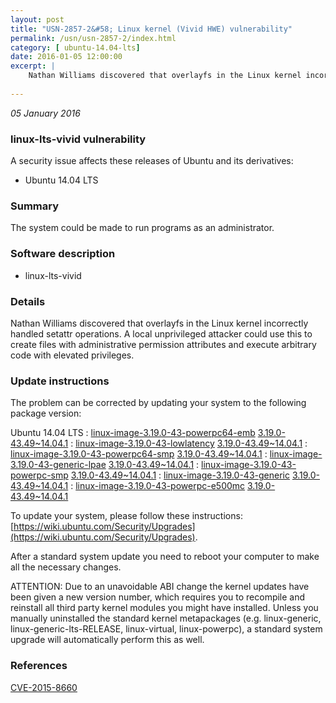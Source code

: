 ```yaml
---
layout: post
title: "USN-2857-2&#58; Linux kernel (Vivid HWE) vulnerability"
permalink: /usn/usn-2857-2/index.html
category: [ ubuntu-14.04-lts]
date: 2016-01-05 12:00:00
excerpt: |
    Nathan Williams discovered that overlayfs in the Linux kernel incorrectly handled setattr operations. A local unprivileged attacker could use this to create files with administrative permission attributes and execute arbitrary code with elevated privileges. 
    
--- 
```

 
 

*05 January 2016*

### linux-lts-vivid vulnerability

A security issue affects these releases of Ubuntu and its derivatives:

* Ubuntu 14.04 LTS

### Summary

The system could be made to run programs as an administrator. 

### Software description

* linux-lts-vivid 

### Details

Nathan Williams discovered that overlayfs in the Linux kernel incorrectly handled setattr operations. A local unprivileged attacker could use this to create files with administrative permission attributes and execute arbitrary code with elevated privileges. 

### Update instructions

The problem can be corrected by updating your system to the following package version:

Ubuntu 14.04 LTS
 : [linux-image-3.19.0-43-powerpc64-emb](https://launchpad.net/ubuntu/+source/linux-lts-vivid) <span> [3.19.0-43.49~14.04.1](https://launchpad.net/ubuntu/+source/linux-lts-vivid/3.19.0-43.49~14.04.1) </span> 
 : [linux-image-3.19.0-43-lowlatency](https://launchpad.net/ubuntu/+source/linux-lts-vivid) <span> [3.19.0-43.49~14.04.1](https://launchpad.net/ubuntu/+source/linux-lts-vivid/3.19.0-43.49~14.04.1) </span> 
 : [linux-image-3.19.0-43-powerpc64-smp](https://launchpad.net/ubuntu/+source/linux-lts-vivid) <span> [3.19.0-43.49~14.04.1](https://launchpad.net/ubuntu/+source/linux-lts-vivid/3.19.0-43.49~14.04.1) </span> 
 : [linux-image-3.19.0-43-generic-lpae](https://launchpad.net/ubuntu/+source/linux-lts-vivid) <span> [3.19.0-43.49~14.04.1](https://launchpad.net/ubuntu/+source/linux-lts-vivid/3.19.0-43.49~14.04.1) </span> 
 : [linux-image-3.19.0-43-powerpc-smp](https://launchpad.net/ubuntu/+source/linux-lts-vivid) <span> [3.19.0-43.49~14.04.1](https://launchpad.net/ubuntu/+source/linux-lts-vivid/3.19.0-43.49~14.04.1) </span> 
 : [linux-image-3.19.0-43-generic](https://launchpad.net/ubuntu/+source/linux-lts-vivid) <span> [3.19.0-43.49~14.04.1](https://launchpad.net/ubuntu/+source/linux-lts-vivid/3.19.0-43.49~14.04.1) </span> 
 : [linux-image-3.19.0-43-powerpc-e500mc](https://launchpad.net/ubuntu/+source/linux-lts-vivid) <span> [3.19.0-43.49~14.04.1](https://launchpad.net/ubuntu/+source/linux-lts-vivid/3.19.0-43.49~14.04.1) </span> 

To update your system, please follow these instructions: [https://wiki.ubuntu.com/Security/Upgrades](https://wiki.ubuntu.com/Security/Upgrades).

After a standard system update you need to reboot your computer to make all the necessary changes.

ATTENTION: Due to an unavoidable ABI change the kernel updates have been given a new version number, which requires you to recompile and reinstall all third party kernel modules you might have installed. Unless you manually uninstalled the standard kernel metapackages (e.g. linux-generic, linux-generic-lts-RELEASE, linux-virtual, linux-powerpc), a standard system upgrade will automatically perform this as well. 

### References

 
 [CVE-2015-8660](http://people.ubuntu.com/~ubuntu-security/cve/CVE-2015-8660)
 

